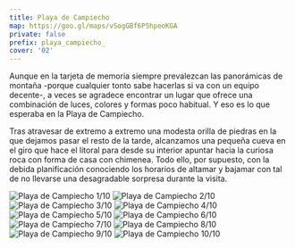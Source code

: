 ```yaml
---
title: Playa de Campiecho
map: https://goo.gl/maps/vSogGBf6P5hpeoKGA
private: false
prefix: playa_campiecho_
cover: '02'
---
```

Aunque en la tarjeta de memoria siempre prevalezcan las panorámicas de montaña -porque cualquier tonto sabe hacerlas si va con un equipo decente-, a veces se agradece encontrar un lugar que ofrece una combinación de luces, colores y formas poco habitual. Y eso es lo que esperaba en la Playa de Campiecho.

Tras atravesar de extremo a extremo una modesta orilla de piedras en la que dejamos pasar el resto de la tarde, alcanzamos una pequeña cueva en el giro que hace el litoral para desde su interior apuntar hacia la curiosa roca con forma de casa con chimenea. Todo ello, por supuesto, con la debida planificación conociendo los horarios de altamar y bajamar con tal de no llevarse una desagradable sorpresa durante la visita.

![Playa de Campiecho 1/10](01)
![Playa de Campiecho 2/10](02)
![Playa de Campiecho 3/10](03)
![Playa de Campiecho 4/10](04)
![Playa de Campiecho 5/10](05)
![Playa de Campiecho 6/10](06)
![Playa de Campiecho 7/10](07)
![Playa de Campiecho 8/10](08)
![Playa de Campiecho 9/10](09)
![Playa de Campiecho 10/10](10)